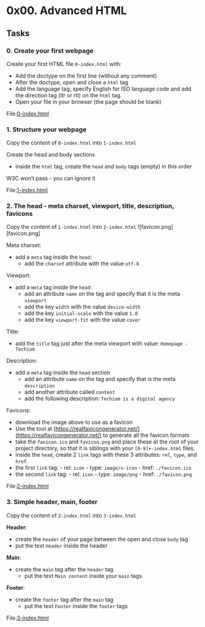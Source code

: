 
# 0x00. Advanced HTML

## Tasks

### 0. Create your first webpage
Create your first HTML file `0-index.html` with:

  - Add the doctype on the first line (without any comment)
  - After the doctype, open and close a `html` tag
  - Add the language tag, specify English for ISO language code and add the direction tag (ltr or rtl) on the `html` tag.
  - Open your file in your browser (the page should be blank)

File:[0-index.html](0-index.html)

### 1. Structure your webpage
Copy the content of `0-index.html` into `1-index.html`

Create the head and body sections

  - inside the `html` tag, create the `head` and `body` tags (empty) in this order

W3C won’t pass - you can ignore it

File:[1-index.html](1-index.html)

### 2. The head - meta charset, viewport, title, description, favicons
Copy the content of `1-index.html` into `2-index.html`
![favicon.png][favicon.png]

Meta charset:

 - add a `meta` tag inside the `head`:
    - add the `charset` attribute with the value `utf-8`

Viewport:

 - add a `meta` tag inside the `head`:
    - add an attribute `name` on the tag and specify that it is the meta `viewport`
    - add the key `width` with the value `device-width`
    - add the key `initial-scale` with the value `1.0`
    - add the key `viewport-fit` with the value `cover`

Title:

 - add the `title` tag just after the meta viewport with value: `Homepage - Techium`

Description:

  - add a `meta` tag inside the `head` section
    - add an attribute `name` on the tag and specify that is the meta `description`
    - add another attribute called `content`
    - add the following description: `Techium is a digital agency`

Favicons:

  - download the image above to use as a favicon
  - Use the tool at [https://realfavicongenerator.net/](https://realfavicongenerator.net/) to generate all the favicon formats
  - take the `favicon.ico` and `favicon.png` and place these at the root of your project directory, so that it is siblings with your `[0-9]+-index.html` files.
  - inside the `head`, create 2 `link` tags with these 3 attributes: `rel`, `type`, and `href`.
   - the first `link` tag:
    - rel: `icon`
    - type: `image/x-icon`
    - href: `./favicon.ico`
   - the second `link` tag:
    - rel: `icon`
    - type: `image/png`
    - href: `./favicon.png`

File:[2-index.html](2-index.html)

### 3. Simple header, main, footer

Copy the content of `2-index.html` into `3-index.html`

__Header__:

 - create the `header` of your page between the open and close `body` tag
 - put the text `Header` inside the header

__Main__:

 - create the `main` tag after the `header` tag
    - put the text `Main content` inside your `main` tags

__Footer__:

 - create the `footer` tag after the `main` tag
    - put the text `Footer` inside the `footer` tags

File:[3-index.html](3-index.html)
